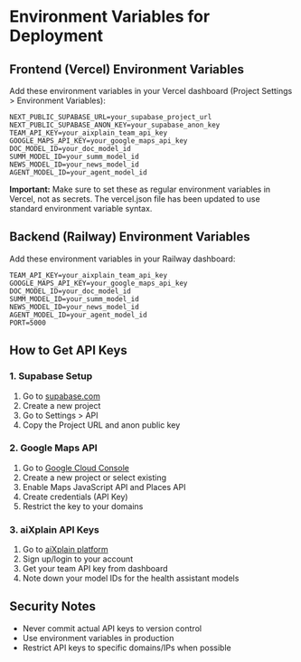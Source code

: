 # Environment Variables for Deployment

## Frontend (Vercel) Environment Variables

Add these environment variables in your Vercel dashboard (Project Settings > Environment Variables):

```
NEXT_PUBLIC_SUPABASE_URL=your_supabase_project_url
NEXT_PUBLIC_SUPABASE_ANON_KEY=your_supabase_anon_key
TEAM_API_KEY=your_aixplain_team_api_key
GOOGLE_MAPS_API_KEY=your_google_maps_api_key
DOC_MODEL_ID=your_doc_model_id
SUMM_MODEL_ID=your_summ_model_id
NEWS_MODEL_ID=your_news_model_id
AGENT_MODEL_ID=your_agent_model_id
```

**Important:** Make sure to set these as regular environment variables in Vercel, not as secrets. The vercel.json file has been updated to use standard environment variable syntax.

## Backend (Railway) Environment Variables

Add these environment variables in your Railway dashboard:

```
TEAM_API_KEY=your_aixplain_team_api_key
GOOGLE_MAPS_API_KEY=your_google_maps_api_key
DOC_MODEL_ID=your_doc_model_id
SUMM_MODEL_ID=your_summ_model_id
NEWS_MODEL_ID=your_news_model_id
AGENT_MODEL_ID=your_agent_model_id
PORT=5000
```

## How to Get API Keys

### 1. Supabase Setup
1. Go to [supabase.com](https://supabase.com)
2. Create a new project
3. Go to Settings > API
4. Copy the Project URL and anon public key

### 2. Google Maps API
1. Go to [Google Cloud Console](https://console.cloud.google.com)
2. Create a new project or select existing
3. Enable Maps JavaScript API and Places API
4. Create credentials (API Key)
5. Restrict the key to your domains

### 3. aiXplain API Keys
1. Go to [aiXplain platform](https://aixplain.com)
2. Sign up/login to your account
3. Get your team API key from dashboard
4. Note down your model IDs for the health assistant models

## Security Notes
- Never commit actual API keys to version control
- Use environment variables in production
- Restrict API keys to specific domains/IPs when possible

